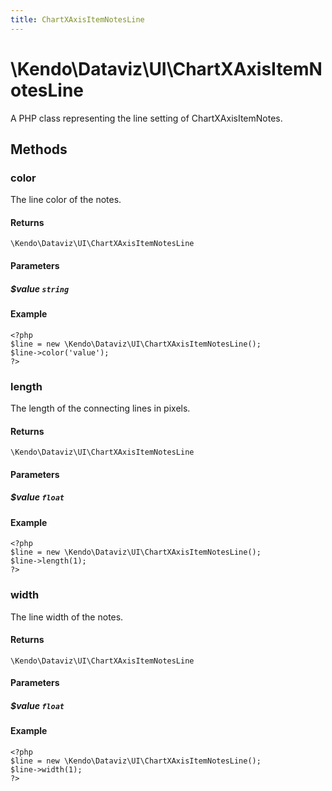 ```yaml
---
title: ChartXAxisItemNotesLine
---
```


# \Kendo\Dataviz\UI\ChartXAxisItemNotesLine

A PHP class representing the line setting of ChartXAxisItemNotes.


## Methods

### color
The line color of the notes.

#### Returns
`\Kendo\Dataviz\UI\ChartXAxisItemNotesLine`

#### Parameters

##### $value `string`



#### Example 
    <?php
    $line = new \Kendo\Dataviz\UI\ChartXAxisItemNotesLine();
    $line->color('value');
    ?>

### length
The length of the connecting lines in pixels.

#### Returns
`\Kendo\Dataviz\UI\ChartXAxisItemNotesLine`

#### Parameters

##### $value `float`



#### Example 
    <?php
    $line = new \Kendo\Dataviz\UI\ChartXAxisItemNotesLine();
    $line->length(1);
    ?>

### width
The line width of the notes.

#### Returns
`\Kendo\Dataviz\UI\ChartXAxisItemNotesLine`

#### Parameters

##### $value `float`



#### Example 
    <?php
    $line = new \Kendo\Dataviz\UI\ChartXAxisItemNotesLine();
    $line->width(1);
    ?>

